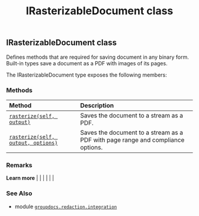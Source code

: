 ﻿---
title: IRasterizableDocument class
second_title: GroupDocs.Redaction for Python via .NET API References
description: 
type: docs
weight: 90
url: /python-net/groupdocs.redaction.integration/irasterizabledocument/
is_root: false
---

## IRasterizableDocument class

Defines methods that are required for saving document in any binary form. Built-in types save a document as a PDF with images of its pages.



The IRasterizableDocument type exposes the following members:

### Methods
| Method | Description |
| :- | :- |
| [`rasterize(self, output)`](/redaction/python-net/groupdocs.redaction.integration/irasterizabledocument/rasterize/#io.rawiobase) | Saves the document to a stream as a PDF. |
| [`rasterize(self, output, options)`](/redaction/python-net/groupdocs.redaction.integration/irasterizabledocument/rasterize/#io.rawiobase-groupdocs.redaction.options.rasterizationoptions) | Saves the document to a stream as a PDF with page range and compliance options. |



### Remarks 


**Learn more** |
|
 |
 |
 |
 |

### See Also
* module [`groupdocs.redaction.integration`](..)
